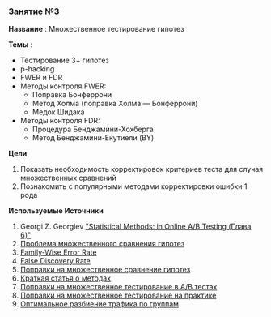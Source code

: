 ### Занятие №3

**Название** : Множественное тестирование гипотез

**Темы** : 
  * Тестирование 3+ гипотез
  * p-hacking
  * FWER и FDR
  * Методы контроля FWER:
    * Поправка Бонферрони
    * Метод Холма (поправка Холма — Бонферрони)
    * Медок Шидака
  * Методы контроля FDR:
    * Процедура Бенджамини-Хохберга
    * Метод Бенджамини-Екутиели (BY)
     
  **Цели**

  1. Показать необходимость корректировок критериев теста для случая множественных сравнений
  2. Познакомить с популярными методами корректировки ошибки 1 рода

**Используемые Источники**
1. Georgi Z. Georgiev ["Statistical Methods: in Online A/B Testing (Глава 6)"](https://psv4.userapi.com/s/v1/d/sEBDOG7VAzED-BNrhRccDZqeMze8GdH8wgr7d22ExzaDyN-fMP_-S4X4jbozRlX92aeoP-BYQyGBdcvk8g_tevlROKq-mcCGpa3pJr9M5gNwEojOZeNzMw/Statistical_Methods_in_Online_-_Georgi_Z_Georgiev.epub)
2.  [Проблема множественного сравнения гипотез](https://en.wikipedia.org/wiki/Multiple_comparisons_problem)
3. [Family-Wise Error Rate](http://www.machinelearning.ru/wiki/index.php?title=FWER)
4. [False Discovery Rate]([http://www.machinelearning.ru/wiki/index.php?title=FWER](http://www.machinelearning.ru/wiki/index.php?title=FDR))
5. [Поправки на множественное сравнение гипотез](https://ru.wikipedia.org/wiki/Поправка_на_множественную_проверку_гипотез)
6. [Краткая статья о методах](https://habr.com/ru/articles/818287/)
7. [Поправки на множественное тестирование в A/B тестах](https://habr.com/ru/companies/X5Tech/articles/842426/)
8. [Поправки на множественное тестирование на практике](https://habr.com/ru/articles/772940/)
9. [Оптимальное разбиение трафика по группам](https://habr.com/ru/companies/X5Tech/articles/763656/)
